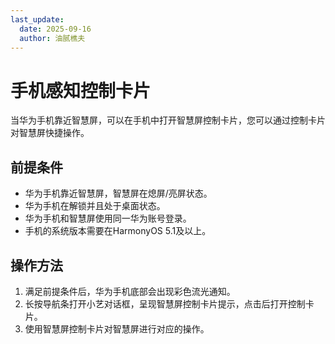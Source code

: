 ```yaml
---
last_update:
  date: 2025-09-16
  author: 油腻樵夫
---
```


# 手机感知控制卡片

当华为手机靠近智慧屏，可以在手机中打开智慧屏控制卡片，您可以通过控制卡片对智慧屏快捷操作。

## 前提条件

+   华为手机靠近智慧屏，智慧屏在熄屏/亮屏状态。
+   华为手机在解锁并且处于桌面状态。
+   华为手机和智慧屏使用同一华为账号登录。
+   手机的系统版本需要在HarmonyOS 5.1及以上。

## 操作方法

1.  满足前提条件后，华为手机底部会出现彩色流光通知。
2.  长按导航条打开小艺对话框，呈现智慧屏控制卡片提示，点击后打开控制卡片。
3.  使用智慧屏控制卡片对智慧屏进行对应的操作。